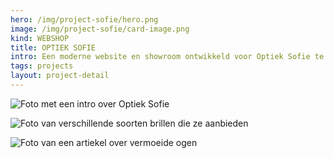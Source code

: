 ```yaml
---
hero: /img/project-sofie/hero.png
image: /img/project-sofie/card-image.png
kind: WEBSHOP
title: OPTIEK SOFIE
intro: Een moderne website en showroom ontwikkeld voor Optiek Sofie te Ronse. Deze showroom kan volledig worden aangepast door de de optieker in een backend omgeving.
tags: projects
layout: project-detail
---
```


![Foto met een intro over Optiek Sofie](/img/project-sofie/foto-een.png)

![Foto van verschillende soorten brillen die ze aanbieden](/img/project-sofie/foto-twee.png)

![Foto van een artiekel over vermoeide ogen](/img/project-sofie/foto-drie.png)